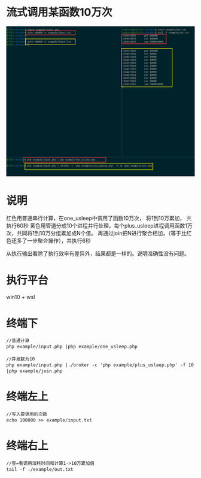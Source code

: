 流式调用某函数10万次
==

![演示效果](https://github.com/keminar/broker/blob/master/example/stream.png)


说明
====
红色用普通串行计算，在one_usleep中调用了函数10万次， 将1到10万累加， 共执行60秒
黄色用管道分成10个进程并行处理，每个plus_usleep进程调用函数1万次，共同将1到10万分组累加成N个值。
    再通过join把N进行聚合相加，（等于比红色还多了一步聚合操作），共执行6秒

从执行输出看除了执行效率有差异外，结果都是一样的。说明准确性没有问题。

执行平台
====
win10 + wsl

终端下
====
```
//普通计算
php example/input.php |php example/one_usleep.php

//并发数为10
php example/input.php |./broker -c 'php example/plus_usleep.php' -f 10 |php example/join.php
```

终端左上
====
```
//写入要调用的次数
echo 100000 >> example/input.txt
```

终端右上
====
```
//查=看调用消耗时间和计算1->10万累加值
tail -f ./example/out.txt
```